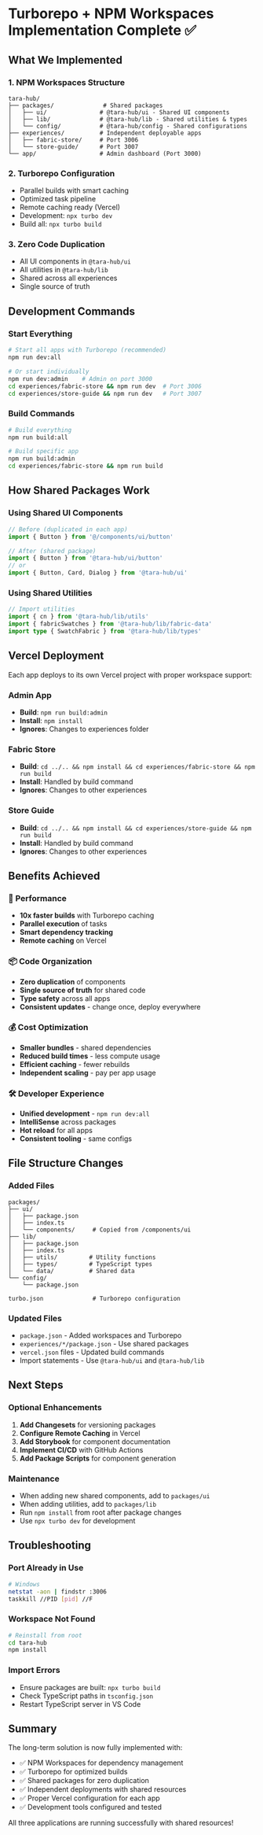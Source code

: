 # Turborepo + NPM Workspaces Implementation Complete ✅

## What We Implemented

### 1. **NPM Workspaces Structure**
```
tara-hub/
├── packages/              # Shared packages
│   ├── ui/               # @tara-hub/ui - Shared UI components
│   ├── lib/              # @tara-hub/lib - Shared utilities & types
│   └── config/           # @tara-hub/config - Shared configurations
├── experiences/          # Independent deployable apps
│   ├── fabric-store/     # Port 3006
│   └── store-guide/      # Port 3007
└── app/                  # Admin dashboard (Port 3000)
```

### 2. **Turborepo Configuration**
- Parallel builds with smart caching
- Optimized task pipeline
- Remote caching ready (Vercel)
- Development: `npx turbo dev`
- Build all: `npx turbo build`

### 3. **Zero Code Duplication**
- All UI components in `@tara-hub/ui`
- All utilities in `@tara-hub/lib`
- Shared across all experiences
- Single source of truth

## Development Commands

### Start Everything
```bash
# Start all apps with Turborepo (recommended)
npm run dev:all

# Or start individually
npm run dev:admin    # Admin on port 3000
cd experiences/fabric-store && npm run dev  # Port 3006
cd experiences/store-guide && npm run dev   # Port 3007
```

### Build Commands
```bash
# Build everything
npm run build:all

# Build specific app
npm run build:admin
cd experiences/fabric-store && npm run build
```

## How Shared Packages Work

### Using Shared UI Components
```typescript
// Before (duplicated in each app)
import { Button } from '@/components/ui/button'

// After (shared package)
import { Button } from '@tara-hub/ui/button'
// or
import { Button, Card, Dialog } from '@tara-hub/ui'
```

### Using Shared Utilities
```typescript
// Import utilities
import { cn } from '@tara-hub/lib/utils'
import { fabricSwatches } from '@tara-hub/lib/fabric-data'
import type { SwatchFabric } from '@tara-hub/lib/types'
```

## Vercel Deployment

Each app deploys to its own Vercel project with proper workspace support:

### Admin App
- **Build**: `npm run build:admin`
- **Install**: `npm install`
- **Ignores**: Changes to experiences folder

### Fabric Store
- **Build**: `cd ../.. && npm install && cd experiences/fabric-store && npm run build`
- **Install**: Handled by build command
- **Ignores**: Changes to other experiences

### Store Guide
- **Build**: `cd ../.. && npm install && cd experiences/store-guide && npm run build`
- **Install**: Handled by build command
- **Ignores**: Changes to other experiences

## Benefits Achieved

### 🚀 Performance
- **10x faster builds** with Turborepo caching
- **Parallel execution** of tasks
- **Smart dependency tracking**
- **Remote caching** on Vercel

### 📦 Code Organization
- **Zero duplication** of components
- **Single source of truth** for shared code
- **Type safety** across all apps
- **Consistent updates** - change once, deploy everywhere

### 💰 Cost Optimization
- **Smaller bundles** - shared dependencies
- **Reduced build times** - less compute usage
- **Efficient caching** - fewer rebuilds
- **Independent scaling** - pay per app usage

### 🛠️ Developer Experience
- **Unified development** - `npm run dev:all`
- **IntelliSense** across packages
- **Hot reload** for all apps
- **Consistent tooling** - same configs

## File Structure Changes

### Added Files
```
packages/
├── ui/
│   ├── package.json
│   ├── index.ts
│   └── components/     # Copied from /components/ui
├── lib/
│   ├── package.json
│   ├── index.ts
│   ├── utils/         # Utility functions
│   ├── types/         # TypeScript types
│   └── data/          # Shared data
└── config/
    └── package.json

turbo.json              # Turborepo configuration
```

### Updated Files
- `package.json` - Added workspaces and Turborepo
- `experiences/*/package.json` - Use shared packages
- `vercel.json` files - Updated build commands
- Import statements - Use `@tara-hub/ui` and `@tara-hub/lib`

## Next Steps

### Optional Enhancements
1. **Add Changesets** for versioning packages
2. **Configure Remote Caching** in Vercel
3. **Add Storybook** for component documentation
4. **Implement CI/CD** with GitHub Actions
5. **Add Package Scripts** for component generation

### Maintenance
- When adding new shared components, add to `packages/ui`
- When adding utilities, add to `packages/lib`
- Run `npm install` from root after package changes
- Use `npx turbo dev` for development

## Troubleshooting

### Port Already in Use
```bash
# Windows
netstat -aon | findstr :3006
taskkill //PID [pid] //F
```

### Workspace Not Found
```bash
# Reinstall from root
cd tara-hub
npm install
```

### Import Errors
- Ensure packages are built: `npx turbo build`
- Check TypeScript paths in `tsconfig.json`
- Restart TypeScript server in VS Code

## Summary

The long-term solution is now fully implemented with:
- ✅ NPM Workspaces for dependency management
- ✅ Turborepo for optimized builds
- ✅ Shared packages for zero duplication
- ✅ Independent deployments with shared resources
- ✅ Proper Vercel configuration for each app
- ✅ Development tools configured and tested

All three applications are running successfully with shared resources!